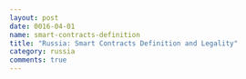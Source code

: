 ```yaml
---
layout: post
date: 0016-04-01
name: smart-contracts-definition
title: "Russia: Smart Contracts Definition and Legality"
category: russia
comments: true
---
```



